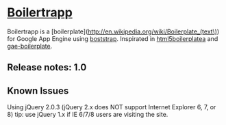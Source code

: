 [Boilertrapp](http://boilertrapp.appspot.com) 
==============================

Boilertrapp is a  [boilerplate](http://en.wikipedia.org/wiki/Boilerplate_(text\))
 for Google App Engine using [boststrap](http://getbootstrap.com/). 
 Inspirated in [html5boilerplatea](http://html5boilerplate.com) and [gae-boilerplate](https://github.com/coto/gae-boilerplate).

Release notes: 1.0
---------------------


Known Issues
------------------------------------
Using jQuery 2.0.3 (jQuery 2.x does NOT support Internet Explorer 6, 7, or 8) 
	tip: use  jQuery 1.x if IE 6/7/8 users are visiting the site.
	


